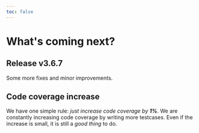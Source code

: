 ```yaml
---
toc: false
---
```


# What's coming next?

## Release v3.6.7

Some more fixes and minor improvements.


## Code coverage increase

We have one simple rule: _just increase code coverage by **1%**_.
We are constantly increasing code coverage by writing more testcases.
Even if the increase is small, it is still a _good thing_ to do.